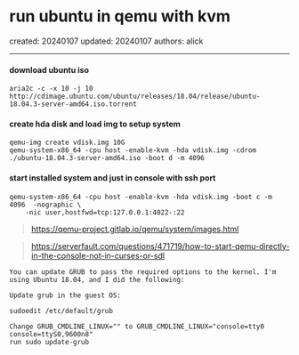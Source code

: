 # run ubuntu in qemu with kvm

created: 20240107 updated: 20240107 authors: alick

---

#### download ubuntu iso
```
aria2c -c -x 10 -j 10 http://cdimage.ubuntu.com/ubuntu/releases/18.04/release/ubuntu-18.04.3-server-amd64.iso.torrent
```
#### create hda disk and load img to setup system
```
qemu-img create vdisk.img 10G
qemu-system-x86_64 -cpu host -enable-kvm -hda vdisk.img -cdrom ./ubuntu-18.04.3-server-amd64.iso -boot d -m 4096
```
#### start installed system and just in console with ssh port
```
qemu-system-x86_64 -cpu host -enable-kvm -hda vdisk.img -boot c -m 4096  -nographic \
    -nic user,hostfwd=tcp:127.0.0.1:4022-:22 

```

> https://qemu-project.gitlab.io/qemu/system/images.html

> https://serverfault.com/questions/471719/how-to-start-qemu-directly-in-the-console-not-in-curses-or-sdl

```
You can update GRUB to pass the required options to the kernel. I'm using Ubuntu 18.04, and I did the following:

Update grub in the guest OS:

sudoedit /etc/default/grub

Change GRUB_CMDLINE_LINUX="" to GRUB_CMDLINE_LINUX="console=tty0 console=ttyS0,9600n8"
run sudo update-grub
```
